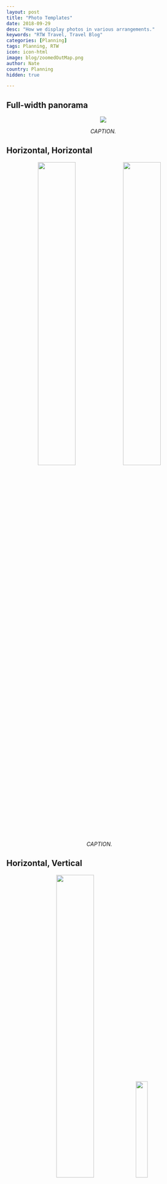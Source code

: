 ```yaml
---
layout: post
title: "Photo Templates"
date: 2018-09-29
desc: "How we display photos in various arrangements."
keywords: "RTW Travel, Travel Blog"
categories: [Planning]
tags: Planning, RTW
icon: icon-html
image: blog/zoomedOutMap.png
author: Nate
country: Planning
hidden: true

---
```


## Full-width panorama

<div style="text-align: center;"><a href="/static/assets/img/blog/HoiAnLightReflectionsPANO.jpg" target="_blank"><img src="/static/assets/img/blog/HoiAnLightReflectionsPANO.jpg" style="max-width: calc(95% - 20px);"></a>
<p><i>CAPTION.</i></p></div><p></p> 

## Horizontal, Horizontal

<div style="text-align: center; max-width: calc(100% - 20px);"><a href="/static/assets/img/blog/HanoiNemVuong.jpg" target="_blank"><img src="/static/assets/img/blog/HanoiNemVuong.jpg" width="45%"></a> <a href="/static/assets/img/blog/HanoiBunCha.jpg" target="_blank"><img src="/static/assets/img/blog/HanoiBunCha.jpg" width="45%"></a><p><i>CAPTION.</i></p></div><p></p>

## Horizontal, Vertical

<div style="text-align: center; max-width: calc(100% - 20px);"><a href="/static/assets/img/blog/HoiAnBaleWellFood.jpg" target="_blank"><img src="/static/assets/img/blog/HoiAnBaleWellFood.jpg" width="45%"></a> <a href="/static/assets/img/blog/HoiAnBaleWellNate.jpg" target="_blank"><img src="/static/assets/img/blog/HoiAnBaleWellNate.jpg" width="25.4%"></a><p><i>CAPTION.</i></p></div><p></p>

## Vertical, Horizontal

<div style="text-align: center; max-width: calc(100% - 20px);"><a href="/static/assets/img/blog/HoiAnBahnMi.jpg" target="_blank"><img src="/static/assets/img/blog/HoiAnBahnMi.jpg" width="25.4%"></a> <a href="/static/assets/img/blog/HoiAnLightReflectionsBridge.jpg" target="_blank"><img src="/static/assets/img/blog/HoiAnLightReflectionsBridge.jpg" width="45%"></a><p><i>CAPTION.</i></p></div><p></p>

## Vertical, Vertical

<div style="text-align: center; max-width: calc(100% - 20px);"><a href="/static/assets/img/blog/BaganNateEbike.jpg" target="_blank"><img src="/static/assets/img/blog/BaganNateEbike.jpg" width="30%"></a> <a href="/static/assets/img/blog/BaganAmyEbike.jpg" target="_blank"><img src="/static/assets/img/blog/BaganAmyEbike.jpg" width="30%"></a><p><i>CAPTION.</i></p></div><p></p>

## Three Horizontal

<div style="text-align: center; max-width: calc(100% - 20px);"><a href="/static/assets/img/blog/HoiAnTrainSide.jpg" target="_blank"><img src="/static/assets/img/blog/HoiAnTrainSide.jpg" width="32%"></a> <a href="/static/assets/img/blog/HoiAnCamKimLunch.jpg" target="_blank"><img src="/static/assets/img/blog/HoiAnCamKimLunch.jpg" width="32%"></a> <a href="/static/assets/img/blog/HoiAnTrainOcean.jpg" target="_blank"><img src="/static/assets/img/blog/HoiAnTrainOcean.jpg" width="32%"></a><p><i>CAPTION.</i></p></div><p></p>

## Three Vertical

<div style="text-align: center; max-width: calc(100% - 20px);"><a href="/static/assets/img/blog/HoiAnSpringRolling.jpg" target="_blank"><img src="/static/assets/img/blog/HoiAnSpringRolling.jpg" width="25.4%"></a> <a href="/static/assets/img/blog/HoiAnSpringRolled.jpg" target="_blank"><img src="/static/assets/img/blog/HoiAnSpringRolled.jpg" width="25.4%"></a> <a href="/static/assets/img/blog/HoiAnWeCooked.jpg" target="_blank"><img src="/static/assets/img/blog/HoiAnWeCooked.jpg" width="25.4%"></a><p><i>CAPTION.</i></p></div><p></p>

## Horizontal, Vertical, Horizontal

<div style="text-align: center; max-width: calc(100% - 20px);"><a href="/static/assets/img/blog/BaganScaffoldPagoda.jpg" target="_blank"><img src="/static/assets/img/blog/BaganScaffoldPagoda.jpg" width="35.5%"></a> <a href="/static/assets/img/blog/BaganInteriorScaffold.jpg" target="_blank"><img src="/static/assets/img/blog/BaganInteriorScaffold.jpg" width="20%"></a> <a href="/static/assets/img/blog/BaganReinforcedPagoda.jpg" target="_blank"><img src="/static/assets/img/blog/BaganReinforcedPagoda.jpg" width="35.5%"></a><p><i>CAPTION.</i></p></div><p></p>

## Vertical, Horizontal, Vertical

<div style="text-align: center; max-width: calc(100% - 20px);"><a href="/static/assets/img/blog/BaganThroughArchway.jpg" target="_blank"><img src="/static/assets/img/blog/BaganThroughArchway.jpg" width="24.5%"></a> <a href="/static/assets/img/blog/BaganRectangleWindow.jpg" target="_blank"><img src="/static/assets/img/blog/BaganRectangleWindow.jpg" width="43.5%"></a> <a href="/static/assets/img/blog/BaganPagodaArchway.jpg" target="_blank"><img src="/static/assets/img/blog/BaganPagodaArchway.jpg" width="24.5%"></a><p><i>CAPTION.</i></p></div><p></p>

## Vertical, Horizontal, Horizontal

<div style="text-align: center; max-width: calc(100% - 20px);"><a href="/static/assets/img/blog/HoiAnCamKimNateBridge.jpg" target="_blank"><img src="/static/assets/img/blog/HoiAnCamKimNateBridge.jpg" width="20%"></a> <a href="/static/assets/img/blog/HoiAnCamKimLunch.jpg" target="_blank"><img src="/static/assets/img/blog/HoiAnCamKimLunch.jpg" width="35.5%"></a> <a href="/static/assets/img/blog/HoiAnCamKimLunchView.jpg" target="_blank"><img src="/static/assets/img/blog/HoiAnCamKimLunchView.jpg" width="35.5%"></a><p><i>CAPTION.</i></p></div><p></p>

## Single Centered Horizontal

<div style="text-align: center; max-width: calc(100% - 20px);"><a href="/static/assets/img/blog/BaganEbikesPagoda.jpg" target="_blank"><img src="/static/assets/img/blog/BaganEbikesPagoda.jpg" width="45%"></a><p><i>CAPTION.</i></p></div><p></p>

## Single Centered Vertical

<div style="text-align: center; max-width: calc(100% - 20px);"><a href="/static/assets/img/blog/HoiAnRecommendation.jpg" target="_blank"><img src="/static/assets/img/blog/HoiAnRecommendation.jpg" width="30%"></a><p><i>CAPTION.</i></p></div><p></p>

## Centered Horizontal Video Silent

<div style="text-align: center;"><video controls autoplay loop>
  <source src="/static/assets/img/blog/premierMovieSilent.m4v" type="video/mp4">
  <a href="/static/assets/img/blog/premierTrainBend.jpg" target="_blank"><img src="/static/assets/img/blog/premierTrainBend.jpg" style="max-width: calc(100% - 20px);"></a>
</video>
<p><i>CAPTION.</i></p>
</div>

## Full-width Horizontal Video 

<div style="text-align: center;"><video controls loop style="max-width: calc(100% - 20px);">
  <source src="/static/assets/img/blog/ilhaParrotHowlersSized.m4v" type="video/mp4">
  <a href="/static/assets/img/blog/ilhaParrotClimb.jpg" target="_blank"><img src="/static/assets/img/blog/ilhaParrotClimb.jpg" style="max-width: calc(100% - 20px);"></a>
</video>
<p><i>CAPTION.</i></p>
</div>

## Right-justified Vertical Video

<div style="float: right; text-align: right; width: 25%;"><video controls autoplay loop style="width: 100%;">
  <source src="/static/assets/img/blog/HanoiTrafficTimelapseSmaller.mp4" type="video/mp4">
  <a href="/static/assets/img/blog/HanoiTraffic.jpg" target="_blank"><img src="/static/assets/img/blog/HanoiTraffic.jpg" width="45%"></a>
</video>
<p><i>CAPTION.</i></p>
</div>

<div style="width: 100%; overflow: auto;"></div>
